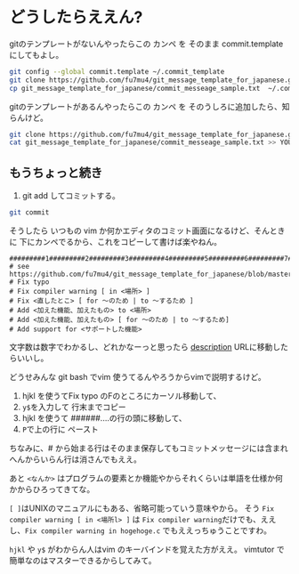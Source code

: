 # どうしたらええん?

gitのテンプレートがないんやったらこの カンペ を そのまま commit.templateにしてもよし。

```bash
git config --global commit.template ~/.commit_template
git clone https://github.com/fu7mu4/git_message_template_for_japanese.git
cp git_message_template_for_japanese/commit_messeage_sample.txt  ~/.commit_template
```
gitのテンプレートがあるんやったらこの カンペ を そのうしろに追加したら、知らんけど。

```bash
git clone https://github.com/fu7mu4/git_message_template_for_japanese.git
cat git_message_template_for_japanese/commit_messeage_sample.txt >> YOUR_GIT_COMMIT_TEMPLATE
```

## もうちょっと続き

1. git add してコミットする。

```bash
git commit
```

そうしたら いつもの vim か何かエディタのコミット画面になるけど、そんときに
下にカンペでるから、これをコピーして書けば楽やねん。

```
#########1#########2#########3#########4#########5#########6#########7#########8
# see https://github.com/fu7mu4/git_message_template_for_japanese/blob/master/description.md
# Fix typo
# Fix compiler warning [ in <場所> ]
# Fix <直したとこ> [ for 〜のため | to 〜するため ]
# Add <加えた機能、加えたもの> to <場所>
# Add <加えた機能、加えたもの> [ for 〜のため | to 〜するため]
# Add support for <サポートした機能> 
```

文字数は数字でわかるし、どれかなーっと思ったら [description](./description.md) URLに移動したらいいし。

どうせみんな git bash でvim 使うてるんやろうからvimで説明するけど。

1. hjkl を使うてFix typo のFのところにカーソル移動して、
2. `y$`を入力して 行末までコピー
3. hjkl を使うて ######....の行の頭に移動して、
4. `P`で上の行に ペースト

ちなみに、# から始まる行はそのまま保存してもコミットメッセージには含まれへんからいらん行は消さんでもええ。

あと `<なんか>` はプログラムの要素とか機能やからそれくらいは単語を仕様か何かからひろってきてな。

`[ ]`はUNIXのマニュアルにもある、省略可能っていう意味やから。
そう `Fix compiler warning [ in <場所l> ]` は `Fix compiler warning`だけでも、ええし、`Fix compiler warning in hogehoge.c` でもええっちゅうことですわ。

`hjkl` や `y$` がわからん人はvim のキーバインドを覚えた方がええ。
vimtutor で簡単なのはマスターできるからしてみて。
